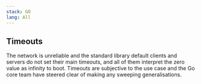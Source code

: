 ```yaml
---
stack: GO
lang: All
---
```


## Timeouts
The network is unreliable and the standard library default clients and servers do not set their main timeouts, and all of them interpret the zero value as infinity to boot. Timeouts are subjective to the use case and the Go core team have steered clear of making any sweeping generalisations.